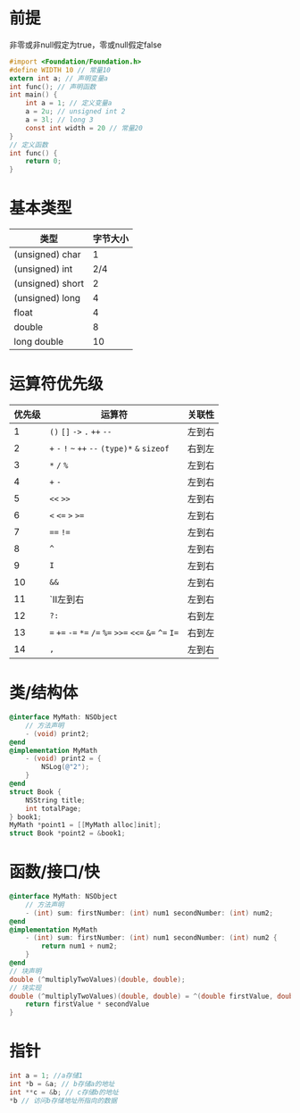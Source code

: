 # 前提

非零或非null假定为true，零或null假定false

```objective-c
#import <Foundation/Foundation.h>
#define WIDTH 10 // 常量10
extern int a; // 声明变量a
int func(); // 声明函数
int main() {
    int a = 1; // 定义变量a
    a = 2u; // unsigned int 2
    a = 3l; // long 3
    const int width = 20 // 常量20
}
// 定义函数
int func() {
    return 0;
}
```

# 基本类型

| 类型             | 字节大小 |
| ---------------- | -------- |
| (unsigned) char  | 1        |
| (unsigned) int   | 2/4      |
| (unsigned) short | 2        |
| (unsigned) long  | 4        |
| float            | 4        |
| double           | 8        |
| long double      | 10       |

# 运算符优先级

| 优先级 | 运算符                                                  | 关联性 |
| ------ | ------------------------------------------------------- | ------ |
| 1      | `()` `[]` `->` `.` `++` `--`                            | 左到右 |
| 2      | `+` `-` `!` `~` `++` `--` `(type)*` `&` `sizeof`        | 右到左 |
| 3      | `*` `/` `%`                                             | 左到右 |
| 4      | `+` `-`                                                 | 左到右 |
| 5      | `<<` `>>`                                               | 左到右 |
| 6      | `<` `<=` `>` `>=`                                       | 左到右 |
| 7      | `==` `!=`                                               | 左到右 |
| 8      | `^`                                                     | 左到右 |
| 9      | `Ι`                                                     | 左到右 |
| 10     | `&&`                                                    | 左到右 |
| 11     | `ΙΙ左到右                                               | 左到右 |
| 12     | `?:`                                                    | 右到左 |
| 13     | `=` `+=` `-=` `*=` `/=` `%=` `>>=` `<<=` `&=` `^=` `Ι=` | 右到左 |
| 14     | `,`                                                     | 左到右 |

# 类/结构体

```objective-c
@interface MyMath: NSObject
	// 方法声明
    - (void) print2;
@end
@implementation MyMath
    - (void) print2 = {
    	NSLog(@"2");
	}
@end
struct Book {
    NSString title;
    int totalPage;
} book1;
MyMath *point1 = [[MyMath alloc]init];
struct Book *point2 = &book1;
```



# 函数/接口/快

```objective-c
@interface MyMath: NSObject
	// 方法声明
    - (int) sum: firstNumber: (int) num1 secondNumber: (int) num2;
@end
@implementation MyMath
    - (int) sum: firstNumber: (int) num1 secondNumber: (int) num2 {
    	return num1 + num2;
	}
@end
// 块声明
double (^multiplyTwoValues)(double, double);
// 块实现
double (^multiplyTwoValues)(double, double) = ^(double firstValue, double secondValue) {
	return firstValue * secondValue
}
```

# 指针

```objective-c
int a = 1; //a存储1 
int *b = &a; // b存储a的地址
int **c = &b; // c存储b的地址
*b // 访问b存储地址所指向的数据
```

